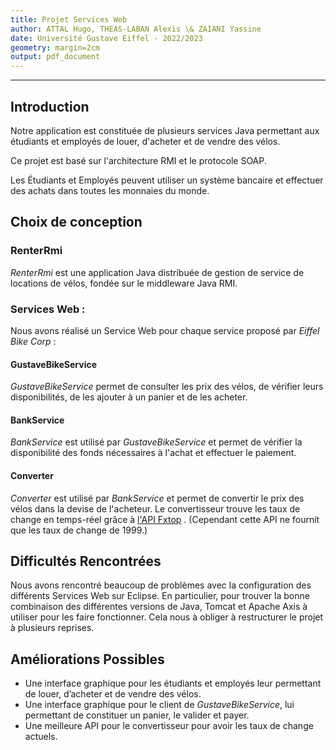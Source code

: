 ```yaml
---
title: Projet Services Web
author: ATTAL Hugo, THEAS-LABAN Alexis \& ZAIANI Yassine
date: Université Gustave Eiffel - 2022/2023
geometry: margin=2cm
output: pdf_document
---
```


---

## Introduction

Notre application est constituée de plusieurs services Java permettant aux étudiants et employés de louer, d'acheter et de vendre des vélos.

Ce projet est basé sur l'architecture RMI et le protocole SOAP.

Les Étudiants et Employés peuvent utiliser un système bancaire et effectuer des achats dans toutes les monnaies du monde.

## Choix de conception

### RenterRmi

*RenterRmi* est une application Java distribuée de gestion de  service de locations de vélos, fondée sur le middleware Java RMI.

### Services Web :

Nous avons réalisé un Service Web pour chaque service proposé par *Eiffel Bike Corp* :

#### GustaveBikeService

*GustaveBikeService* permet de consulter les prix des vélos, de vérifier leurs disponibilités, de les ajouter à un panier et de les acheter. 

#### BankService

*BankService* est utilisé par *GustaveBikeService* et permet de vérifier la disponibilité des fonds nécessaires à l'achat et effectuer le paiement.

#### Converter

*Converter* est utilisé par *BankService* et permet de convertir le prix des vélos dans la devise de l'acheteur. Le convertisseur trouve les taux de change en temps-réel grâce à  [l'API Fxtop](https://fxtop.com/) . (Cependant cette API ne fournit que les taux de change de 1999.)

## Difficultés Rencontrées

Nous avons rencontré beaucoup de problèmes avec la configuration des différents Services Web sur Eclipse. En particulier, pour trouver la bonne combinaison des différentes versions de Java, Tomcat et Apache Axis à utiliser pour les faire fonctionner. Cela nous à obliger à restructurer le projet à plusieurs reprises.

## Améliorations Possibles

- Une interface graphique pour les étudiants et employés leur permettant de louer, d’acheter et de vendre des vélos.
- Une interface graphique pour le client de *GustaveBikeService*, lui permettant de constituer un panier, le valider et payer.
- Une meilleure API pour le convertisseur pour avoir les taux de change actuels.
